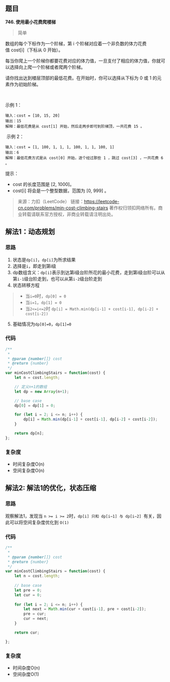 ## 题目
**746. 使用最小花费爬楼梯**
>简单

数组的每个下标作为一个阶梯，第 i 个阶梯对应着一个非负数的体力花费值 cost[i]（下标从 0 开始）。

每当你爬上一个阶梯你都要花费对应的体力值，一旦支付了相应的体力值，你就可以选择向上爬一个阶梯或者爬两个阶梯。

请你找出达到楼层顶部的最低花费。在开始时，你可以选择从下标为 0 或 1 的元素作为初始阶梯。

 

示例 1：
```
输入：cost = [10, 15, 20]
输出：15
解释：最低花费是从 cost[1] 开始，然后走两步即可到阶梯顶，一共花费 15 。
```
 示例 2：
```
输入：cost = [1, 100, 1, 1, 1, 100, 1, 1, 100, 1]
输出：6
解释：最低花费方式是从 cost[0] 开始，逐个经过那些 1 ，跳过 cost[3] ，一共花费 6 。
```

提示：

* cost 的长度范围是 [2, 1000]。
* cost[i] 将会是一个整型数据，范围为 [0, 999] 。

>来源：力扣（LeetCode）
链接：https://leetcode-cn.com/problems/min-cost-climbing-stairs
著作权归领扣网络所有。商业转载请联系官方授权，非商业转载请注明出处。

## 解法1：动态规划
### 思路
1. 状态是`dp[i]`，`dp[i]`为所求结果
2. 选择是`i`，即走到第i级
3. dp数组含义：`dp[i]`表示到达第i级台阶所花的最小花费，走到第i级台阶可以从第`i-1`级台阶走到，也可以从第`i-2`级台阶走到
4. 状态转移方程
>* 当`i=0`时，`dp[0] = 0`
>* 当`i=1`，`dp[1] = 0`
>* 当`2<=i<=2`时 `dp[i] = Math.min(dp[i-1] + cost[i-1], dp[i-2] + cost[i-2])`
5. 基础情况为`dp[0]=0`，`dp[1]=0`

### 代码
```js
/**
 *
 * @param {number[]} cost
 * @return {number}
 */
var minCostClimbingStairs = function(cost) {
    let n = cost.length;

    // 定义n+1的数组
    let dp = new Array(n+1);

    // base case
    dp[0] = dp[1] = 0;

    for (let i = 2; i <= n; i++) {
        dp[i] = Math.min(dp[i-1] + cost[i-1], dp[i-2] + cost[i-2]);
    }

    return dp[n];
};
```

### 复杂度
* 时间复杂度O(n)
* 空间复杂度O(n)

## 解法2: 解法1的优化，状态压缩
### 思路
观察解法1，发现当 `n >= i >= 2`时，`dp[i] 只和 dp[i−1] 与 dp[i−2] `有关，因此可以将空间复杂度优化到 `O(1)`

### 代码
```js
/**
 * 
 * @param {number[]} cost
 * @return {number}
 */
var minCostClimbingStairs = function(cost) {
    let n = cost.length;
    
    // base case
    let pre = 0;
    let cur = 0;
    
    for (let i = 2; i <= n; i++) {
        let next = Math.min(cur + cost[i-1], pre + cost[i-2]);
        pre = cur;
        cur = next;
    }

    return cur;

};
```
### 复杂度
* 时间杂度O(n)
* 空间杂度O(1)